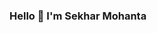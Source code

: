### Hello 👋  I'm Sekhar Mohanta

<!--
**jssekhar2000/jssekhar2000** is a ✨ _special_ ✨ repository because its `README.md` (this file) appears on your GitHub profile.

Here are some ideas to get you started:

- 🔭 I’m currently working on ... As a Tranee At FunctionUp
- 🌱 I’m currently learning ...AngularJS, Typescript, ReactJS
- 👯 I’m looking to collaborate on ...more backend projects
- 🤔 I’m looking for help with ... enhance my skills
- 💬 Ask me about ...HTML CSS JavaScript Node.js Git MongoDB
- 📫 How to reach me: ...jssekhar2000@gmail.com
- 😄 Pronouns: ...He/His
- ⚡ Fun fact: ...I do Meditation Everyday ♥ ♥ ♥ ♥ ♥ ♥
-->
